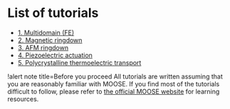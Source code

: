 # List of tutorials

- [1. Multidomain (FE)](tutorials/FE_phase_field_multi_domain.md)
- [2. Magnetic ringdown](tutorials/magnetic_ringdown.md)
- [3. AFM ringdown](tutorials/AFM_ringdown.md)
- [4. Piezoelectric actuation](tutorials/piezoelectric.md)
- [5. Polycrystalline thermoelectric transport](tutorials/thermoelectric.md)

!alert note title=Before you proceed
All tutorials are written assuming that you are reasonably familiar with MOOSE. If you find most of the tutorials difficult to follow, please refer to [the official MOOSE website](https://mooseframework.inl.gov/) for learning resources.
